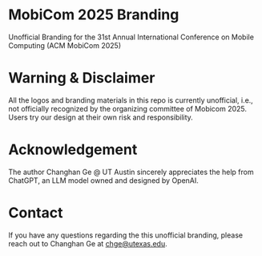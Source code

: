 # MobiCom 2025 Branding
Unofficial Branding for the 31st Annual International Conference on Mobile Computing (ACM MobiCom 2025)

# Warning & Disclaimer
All the logos and branding materials in this repo is currently unofficial, i.e., not officially recognized by the organizing committee of Mobicom 2025. Users try our design at their own risk and responsibility.

# Acknowledgement
The author Changhan Ge @ UT Austin sincerely appreciates the help from ChatGPT, an LLM model owned and designed by OpenAI.

# Contact
If you have any questions regarding the this unofficial branding, please reach out to Changhan Ge at chge@utexas.edu.